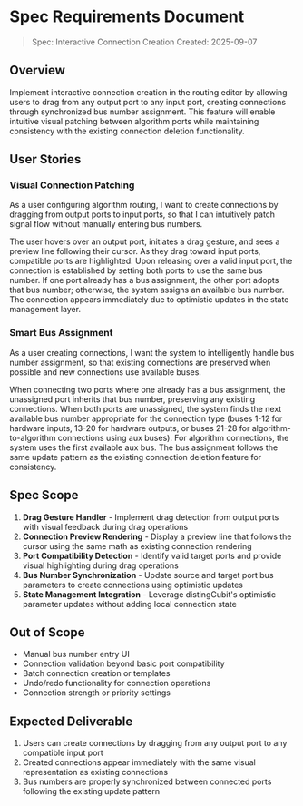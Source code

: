 # Spec Requirements Document

> Spec: Interactive Connection Creation
> Created: 2025-09-07

## Overview

Implement interactive connection creation in the routing editor by allowing users to drag from any output port to any input port, creating connections through synchronized bus number assignment. This feature will enable intuitive visual patching between algorithm ports while maintaining consistency with the existing connection deletion functionality.

## User Stories

### Visual Connection Patching

As a user configuring algorithm routing, I want to create connections by dragging from output ports to input ports, so that I can intuitively patch signal flow without manually entering bus numbers.

The user hovers over an output port, initiates a drag gesture, and sees a preview line following their cursor. As they drag toward input ports, compatible ports are highlighted. Upon releasing over a valid input port, the connection is established by setting both ports to use the same bus number. If one port already has a bus assignment, the other port adopts that bus number; otherwise, the system assigns an available bus number. The connection appears immediately due to optimistic updates in the state management layer.

### Smart Bus Assignment

As a user creating connections, I want the system to intelligently handle bus number assignment, so that existing connections are preserved when possible and new connections use available buses.

When connecting two ports where one already has a bus assignment, the unassigned port inherits that bus number, preserving any existing connections. When both ports are unassigned, the system finds the next available bus number appropriate for the connection type (buses 1-12 for hardware inputs, 13-20 for hardware outputs, or buses 21-28 for algorithm-to-algorithm connections using aux buses). For algorithm connections, the system uses the first available aux bus. The bus assignment follows the same update pattern as the existing connection deletion feature for consistency.

## Spec Scope

1. **Drag Gesture Handler** - Implement drag detection from output ports with visual feedback during drag operations
2. **Connection Preview Rendering** - Display a preview line that follows the cursor using the same math as existing connection rendering
3. **Port Compatibility Detection** - Identify valid target ports and provide visual highlighting during drag operations
4. **Bus Number Synchronization** - Update source and target port bus parameters to create connections using optimistic updates
5. **State Management Integration** - Leverage distingCubit's optimistic parameter updates without adding local connection state

## Out of Scope

- Manual bus number entry UI
- Connection validation beyond basic port compatibility
- Batch connection creation or templates
- Undo/redo functionality for connection operations
- Connection strength or priority settings

## Expected Deliverable

1. Users can create connections by dragging from any output port to any compatible input port
2. Created connections appear immediately with the same visual representation as existing connections
3. Bus numbers are properly synchronized between connected ports following the existing update pattern